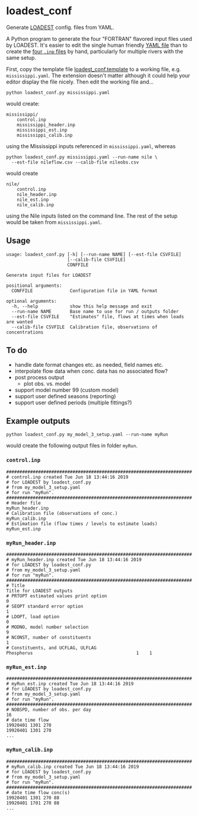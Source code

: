 # loadest_conf

Generate [LOADEST](https://water.usgs.gov/software/loadest/) config. files from YAML.

A Python program to generate the four "FORTRAN" flavored input files
used by LOADEST.  It's easier to edit the single human friendly
[YAML file](./loadest_conf.template) than to create the
[four `.inp` files](#example_outputs) by hand, particularly for
multiple rivers with the same setup.

First, copy the template file [loadest_conf.template](./loadest_conf.template)
to a working file, e.g. `mississippi.yaml`.  The extension doesn't
matter although it could help your editor display the file nicely.
Then edit the working file and...

```shell
python loadest_conf.py mississippi.yaml
```
would create:
```
mississippi/
    control.inp
    mississippi_header.inp
    mississippi_est.inp
    mississippi_calib.inp
```
using the Mississippi inputs referenced in `mississippi.yaml`, whereas
```shell
python loadest_conf.py mississippi.yaml --run-name nile \
  --est-file nileflow.csv --calib-file nileobs.csv
```
would create   
```
nile/
    control.inp
    nile_header.inp
    nile_est.inp
    nile_calib.inp
```
using the Nile inputs listed on the command line. The rest of the setup
would be taken from `mississippi.yaml`.

## Usage

```
usage: loadest_conf.py [-h] [--run-name NAME] [--est-file CSVFILE]
                       [--calib-file CSVFILE]
                       CONFFILE

Generate input files for LOADEST

positional arguments:
  CONFFILE              Configuration file in YAML format

optional arguments:
  -h, --help            show this help message and exit
  --run-name NAME       Base name to use for run / outputs folder
  --est-file CSVFILE    "Estimates" file, flows at times when loads are wanted
  --calib-file CSVFILE  Calibration file, observations of concentrations
```

## To do

 - handle date format changes etc. as needed, field names etc.
 - interpolate flow data when conc. data has no associated flow?
 - post process output
    - plot obs. vs. model
 - support model number 99 (custom model)
 - support user defined seasons (reporting)
 - support user defined periods (multiple fittings?)

## Example outputs

```shell
python loadest_conf.py my_model_3_setup.yaml --run-name myRun
```
would create the following output files in folder `myRun`.

### `control.inp`
```
######################################################################
# control.inp created Tue Jun 18 13:44:16 2019
# for LOADEST by loadest_conf.py
# from my_model_3_setup.yaml
# for run "myRun".
######################################################################
# Header file
myRun_header.inp
# Calibration file (observations of conc.)
myRun_calib.inp
# Estimation file (flow times / levels to estimate loads)
myRun_est.inp
```   

### `myRun_header.inp`
```
######################################################################
# myRun_header.inp created Tue Jun 18 13:44:16 2019
# for LOADEST by loadest_conf.py
# from my_model_3_setup.yaml
# for run "myRun".
######################################################################
# Title
Title for LOADEST outputs
# PRTOPT estimated values print option
0
# SEOPT standard error option
1
# LDOPT, load option
0
# MODNO, model number selection
9
# NCONST, number of constituents
1
# Constituents, and UCFLAG, ULFLAG
Phosphorus                                       1    1
```   

### `myRun_est.inp`
```
######################################################################
# myRun_est.inp created Tue Jun 18 13:44:16 2019
# for LOADEST by loadest_conf.py
# from my_model_3_setup.yaml
# for run "myRun".
######################################################################
# NOBSPD, number of obs. per day
16
# date time flow
19920401 1301 270
19920401 1301 270
...
```   

### `myRun_calib.inp`
```
######################################################################
# myRun_calib.inp created Tue Jun 18 13:44:16 2019
# for LOADEST by loadest_conf.py
# from my_model_3_setup.yaml
# for run "myRun".
######################################################################
# date time flow conc(s)
19920401 1301 270 88
19920401 1701 270 88
...
```   


